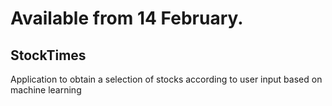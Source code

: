 #  Available from 14 February.

## StockTimes
Application to obtain a selection of stocks according to user input based on machine learning
